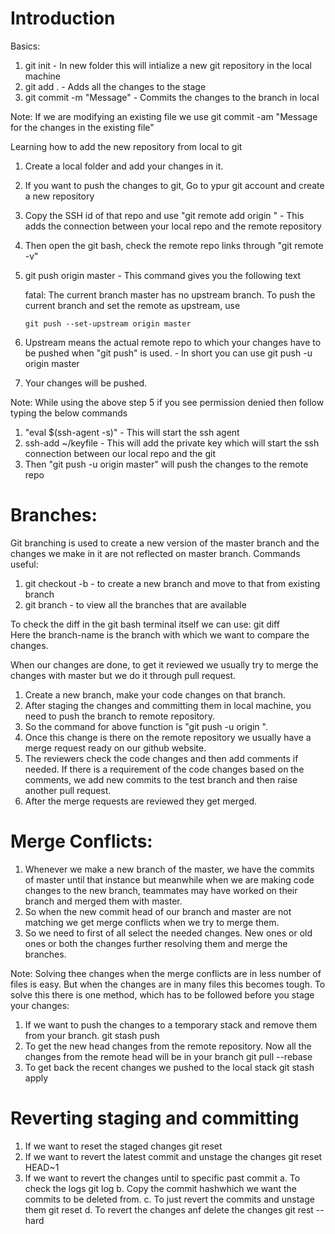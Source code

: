 # Introduction

Basics:

1. git init - In new folder this will intialize a new git repository in the local machine
2. git add . - Adds all the changes to the stage
3. git commit -m "Message" - Commits the changes to the branch in local

Note:
If we are modifying an existing file we use
git commit -am "Message for the changes in the existing file"

Learning how to add the new repository from local to git

1.  Create a local folder and add your changes in it.
2.  If you want to push the changes to git, Go to ypur git account and create a new repository
3.  Copy the SSH id of that repo and use "git remote add origin <Link Copied>" - This adds the connection between your local repo and the remote repository
4.  Then open the git bash, check the remote repo links through "git remote -v"
5.  git push origin master - This command gives you the following text

    fatal: The current branch master has no upstream branch.
    To push the current branch and set the remote as upstream, use

        git push --set-upstream origin master

6.  Upstream means the actual remote repo to which your changes have to be pushed when "git push" is used. - In short you can use git push -u origin master
7.  Your changes will be pushed.

Note:
While using the above step 5 if you see permission denied then follow typing the below commands

1. "eval $(ssh-agent -s)" - This will start the ssh agent
2. ssh-add ~/keyfile - This will add the private key which will start the ssh connection between our local repo and the git
3. Then "git push -u origin master" will push the changes to the remote repo

# Branches:

Git branching is used to create a new version of the master branch and the changes we make in it are not reflected on master branch. Commands useful:

1. git checkout -b <branch-name> - to create a new branch and move to that from existing branch
2. git branch - to view all the branches that are available

To check the diff in the git bash terminal itself we can use:
git diff <branch-name>  
Here the branch-name is the branch with which we want to compare the changes.

When our changes are done, to get it reviewed we usually try to merge the changes with master but we do it through pull request.

1. Create a new branch, make your code changes on that branch.
2. After staging the changes and committing them in local machine, you need to push the branch to remote repository.
3. So the command for above function is "git push -u origin <branch-name>".
4. Once this change is there on the remote repository we usually have a merge request ready on our github website.
5. The reviewers check the code changes and then add comments if needed. If there is a requirement of the code changes based on the comments, we add new commits to the test branch and then raise another pull request.
6. After the merge requests are reviewed they get merged.

# Merge Conflicts:

1. Whenever we make a new branch of the master, we have the commits of master until that instance but meanwhile when we are making code changes to the new branch, teammates may have worked on their branch and merged them with master.
2. So when the new commit head of our branch and master are not matching we get merge conflicts when we try to merge them.
3. So we need to first of all select the needed changes. New ones or old ones or both the changes further resolving them and merge the branches.

Note:
Solving thee changes when the merge conflicts are in less number of files is easy. But when the changes are in many files this becomes tough. To solve this there is one method, which has to be followed before you stage your changes:

1. If we want to push the changes to a temporary stack and remove them from your branch.
   git stash push
2. To get the new head changes from the remote repository. Now all the changes from the remote head will be in your branch
   git pull --rebase
3. To get back the recent changes we pushed to the local stack
   git stash apply

# Reverting staging and committing

1. If we want to reset the staged changes
   git reset
2. If we want to revert the latest commit and unstage the changes
   git reset HEAD~1
3. If we want to revert the changes until to specific past commit
   a. To check the logs
   git log
   b. Copy the commit hashwhich we want the commits to be deleted from.
   c. To just revert the commits and unstage them
   git reset <commit-hash>
   d. To revert the changes anf delete the changes
   git rest --hard <commit-hash>

